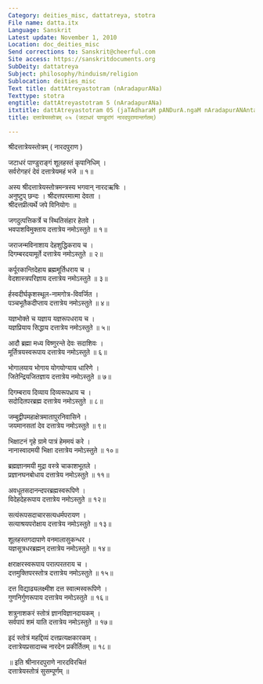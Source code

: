 ```yaml
---
Category: deities_misc, dattatreya, stotra
File name: datta.itx
Language: Sanskrit
Latest update: November 1, 2010
Location: doc_deities_misc
Send corrections to: Sanskrit@cheerful.com
Site access: https://sanskritdocuments.org
SubDeity: dattatreya
Subject: philosophy/hinduism/religion
Sublocation: deities_misc
Text title: dattAtreyastotram (nAradapurANa)
Texttype: stotra
engtitle: dattAtreyastotram 5 (nAradapurANa)
itxtitle: dattAtreyastotram 05 (jaTAdharaM pANDurA.ngaM nAradapurANAntargatam)
title: दत्तात्रेयस्तोत्रम् ०५ (जटाधरं पाण्डुरांगं नारदपुराणान्तर्गतम्)

---
```

  
 श्रीदत्तात्रेयस्तोत्रम् ( नारदपुराण )   
  
जटाधरं पाण्डुराङ्गं शूलहस्तं कृपानिधिम् ।  
सर्वरोगहरं देवं दत्तात्रेयमहं भजे ॥ १॥  
  
अस्य श्रीदत्तात्रेयस्तोत्रमन्त्रस्य भगवान् नारदऋषिः ।  
अनुष्टुप् छन्दः । श्रीदत्तपरमात्मा देवता ।  
श्रीदत्तप्रीत्यर्थे जपे विनियोगः ॥  
  
जगदुत्पत्तिकर्त्रे च स्थितिसंहार हेतवे ।  
भवपाशविमुक्ताय दत्तात्रेय नमोऽस्तुते ॥ १॥  
  
जराजन्मविनाशाय देहशुद्धिकराय च ।  
दिगम्बरदयामूर्ते दत्तात्रेय नमोऽस्तुते ॥ २॥  
  
कर्पूरकान्तिदेहाय ब्रह्ममूर्तिधराय च ।  
वेदशास्त्रपरिज्ञाय दत्तात्रेय नमोऽस्तुते ॥ ३॥  
  
र्हस्वदीर्घकृशस्थूल-नामगोत्र-विवर्जित ।  
पञ्चभूतैकदीप्ताय दत्तात्रेय नमोऽस्तुते ॥ ४॥  
  
यज्ञभोक्ते च यज्ञाय यज्ञरूपधराय च ।  
यज्ञप्रियाय सिद्धाय दत्तात्रेय नमोऽस्तुते ॥ ५॥  
  
आदौ ब्रह्मा मध्य विष्णुरन्ते देवः सदाशिवः ।  
मूर्तित्रयस्वरूपाय दत्तात्रेय नमोऽस्तुते ॥ ६॥  
  
भोगालयाय भोगाय योगयोग्याय धारिणे ।  
जितेन्द्रियजितज्ञाय दत्तात्रेय नमोऽस्तुते ॥ ७॥  
  
दिगम्बराय दिव्याय दिव्यरूपध्राय च ।  
सदोदितपरब्रह्म दत्तात्रेय नमोऽस्तुते ॥ ८॥  
  
जम्बुद्वीपमहाक्षेत्रमातापुरनिवासिने ।  
जयमानसतां देव दत्तात्रेय नमोऽस्तुते ॥ ९॥  
  
भिक्षाटनं गृहे ग्रामे पात्रं हेममयं करे ।  
नानास्वादमयी भिक्षा दत्तात्रेय नमोऽस्तुते ॥ १०॥  
  
ब्रह्मज्ञानमयी मुद्रा वस्त्रे चाकाशभूतले ।  
प्रज्ञानघनबोधाय दत्तात्रेय नमोऽस्तुते ॥ ११॥  
  
अवधूतसदानन्दपरब्रह्मस्वरूपिणे ।  
विदेहदेहरूपाय दत्तात्रेय नमोऽस्तुते ॥ १२॥  
  
सत्यंरूपसदाचारसत्यधर्मपरायण ।  
सत्याश्रयपरोक्षाय दत्तात्रेय नमोऽस्तुते ॥ १३॥  
  
शूलहस्तगदापाणे वनमालासुकन्धर ।  
यज्ञसूत्रधरब्रह्मन् दत्तात्रेय नमोऽस्तुते ॥ १४॥  
  
क्षराक्षरस्वरूपाय परात्परतराय च ।  
दत्तमुक्तिपरस्तोत्र दत्तात्रेय नमोऽस्तुते ॥ १५॥  
  
दत्त विद्याढ्यलक्ष्मीश दत्त स्वात्मस्वरूपिणे ।  
गुणनिर्गुणरूपाय दत्तात्रेय नमोऽस्तुते ॥ १६॥  
  
शत्रुनाशकरं स्तोत्रं ज्ञानविज्ञानदायकम् ।  
सर्वपापं शमं याति दत्तात्रेय नमोऽस्तुते ॥ १७॥  
  
इदं स्तोत्रं महद्दिव्यं दत्तप्रत्यक्षकारकम् ।  
दत्तात्रेयप्रसादाच्च नारदेन प्रकीर्तितम् ॥ १८॥  
  
॥ इति श्रीनारदपुराणे नारदविरचितं  
                       दत्तात्रेयस्तोत्रं सुसम्पूर्णम् ॥  
  
  
  
